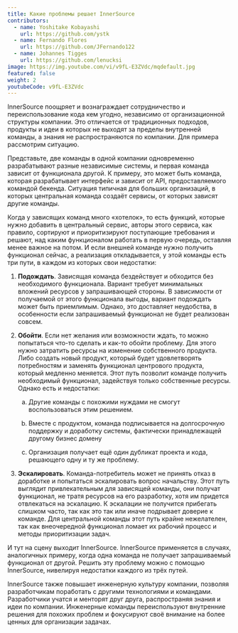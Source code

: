 ```yaml
---
title: Какие проблемы решает InnerSource
contributors:
  - name: Yoshitake Kobayashi
    url: https://github.com/ystk
  - name: Fernando Flores
    url: https://github.com/JFernando122
  - name: Johannes Tigges
    url: https://github.com/lenucksi
image: https://img.youtube.com/vi/v9fL-E3ZVdc/mqdefault.jpg
featured: false
weight: 2
youtubeCode: v9fL-E3ZVdc
---
```

<div class="paragraph">
<p>InnerSource поощряет и вознаграждает сотрудничество и переиспользование кода кем угодно, независимо от организационной структуры компании.
Это отличается от традиционных подходов, продукты и идеи в которых не выходят за пределы внутренней команды, а знания не распространяются по компании.
Для примера рассмотрим ситуацию.</p>
</div>
<div class="paragraph">
<p>Представьте, две команды в одной компании одновременно разрабатывают разные независимые системы, и первая команда зависит от функционала другой.
К примеру, это может быть команда, которая разрабатывает интерфейс и зависит от API, предоставляемого командой бекенда.
Ситуация типичная для больших организаций, в которых центральная команда создаёт сервисы, от которых зависят другие команды.</p>
</div>
<div class="paragraph">
<p>Когда у зависящих команд много «хотелок», то есть функций, которые нужно добавить в центральный сервис, авторы этого сервиса, как правило, сортируют и приоритизируют поступающие требования и решают, над каким функционалом работать в первую очередь, оставляя менее важное на потом.
И если внешней команде нужно получить функционал сейчас, а реализация откладывается, у этой команды есть три пути, в каждом из которых свои недостатки:</p>
</div>
<div class="olist arabic">
<ol class="arabic">
<li>
<p><strong>Подождать</strong>. Зависящая команда бездействует и обходится без необходимого функционала.
Вариант требует минимальных вложений ресурсов у запрашивающей стороны.
В зависимости от получаемой от этого функционала выгоды, вариант подождать может быть приемлимым.
Однако, это доставляет неудобства, в особенности если запрашиваемый функционал не будет реализован совсем.</p>
</li>
<li>
<p><strong>Обойти</strong>. Если нет желания или возможности ждать, то можно попытаться что-то сделать и как-то обойти проблему.
Для этого нужно затратить ресурсы на изменение собственного продукта.
Либо создать новый продукт, который будет удовлетворять потребностям и заменять функционал центрового продукта, который медленно меняется.
Этот путь позволит команде получить необходимый функционал, задействуя только собственные ресурсы.
Однако есть и недостатки:</p>
<div class="olist loweralpha">
<ol class="loweralpha" type="a">
<li>
<p>Другие команды с похожими нуждами не смогут воспользоваться этим решением.</p>
</li>
<li>
<p>Вместе с продуктом, команда подписывается на долгосрочную поддержку и доработку системы, фактически принадлежащей другому бизнес домену</p>
</li>
<li>
<p>Организация получает ещё один дубликат проекта и кода, решающего одну и ту же проблему.</p>
</li>
</ol>
</div>
</li>
<li>
<p><strong>Эскалировать</strong>. Команда-потребитель может не принять отказ в доработке и попытаться эскалировать вопрос начальству.
Этот путь выглядит привлекательным для зависящей команды, они получат функционал, не тратя ресурсов на его разработку, хотя им придется отвлекаться на эскалацию.
К эскалации не получится прибегать слишком часто, так как это так или иначе подрывает доверие к команде.
Для центральной команды этот путь крайне нежелателен, так как внеочередной функционал ломает их рабочий процесс и методы приоритизации задач.</p>
</li>
</ol>
</div>
<div class="paragraph">
<p>И тут на сцену выходит InnerSource.
InnerSource применяется в случаях, аналогичных примеру, когда одна команда не получает запрашиваемый функционал от другой.
Решить эту проблему можно с помощью InnerSource, нивелируя недостатки каждого из трёх путей.</p>
</div>
<div class="paragraph">
<p>InnerSource также повышает инженерную культуру компании, позволяя разработчикам поработать с другими технологиями и командами.
Разработчики учатся и менторят друг друга, распространяя знания и идеи по компании.
Инженерные команды переиспользуют внутренние решения для похожих проблем и фокусируют своё внимание на более ценных для организации задачах.</p>
</div>
<!--- This file autogenerated from https://github.com/InnerSourceCommons/InnerSourceLearningPath/blob/master/scripts -->